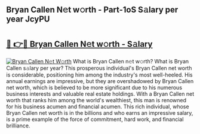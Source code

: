 ## Bryan Callen N𝚎t w𝚘rth - Part-1oS S𝚊lary per year JcyPU

# <h2><a href="http://gc1v6lo.nevu.top/?p=Bryan+Callen">🔗 👉🔴 Bryan Callen N𝚎t w𝚘rth - S𝚊lary</a></h2>

[![Bryan Callen N𝚎t W𝚘rth](https://i.imgur.com/Oavwk0R.jpeg)](http://gc1v6lo.nevu.top/?p=Bryan+Callen)
What is Bryan Callen n𝚎t w𝚘rth? What is Bryan Callen s𝚊lary per year?
This prosperous individual's Bryan Callen net worth is considerable, positioning him among the industry's most well-heeled. His annual earnings are impressive, but they are overshadowed by Bryan Callen net worth, which is believed to be more significant due to his numerous business interests and valuable real estate holdings. With a Bryan Callen net worth that ranks him among the world's wealthiest, this man is renowned for his business acumen and financial acumen. This rich individual, whose Bryan Callen net worth is in the billions and who earns an impressive salary, is a prime example of the force of commitment, hard work, and financial brilliance.
